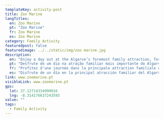 ```yaml
---
templateKey: activity-post
title: Zoo Marine
langTitles:
  en: Zoo Marine
  pt: "Zoo Marine"
  fr: Zoo Marine
  es: Zoo Marine
category: Family Activity
featuredpost: false
featuredimage: ../../static/img/zoo marine.jpg
description: 
  en: "Enjoy a day out at the Algarve’s foremost family attraction, for slides, rides, high dives, marine life and so much more. On N125 westbound, Guia, Albufeira."
  pt: "Desfrute de um dia na atração familiar mais importante do Algarve, para slides, passeios, mergulhos altos, vida marinha e muito mais. Na N125 sentido oeste, Guia, Albufeira."
  fr: "Profitez d'une journée dans la principale attraction familiale de l'Algarve, pour des toboggans, des manèges, des plongées en hauteur, la vie marine et bien plus encore. Sur la N125 en direction ouest, Guia, Albufeira."
  es: "Disfrute de un día en la principal atracción familiar del Algarve, con toboganes, paseos, inmersiones a gran altura, vida marina y mucho más. En la N125 en dirección oeste, Guia, Albufeira."
link: www.zoomarine.pt
visibleLink: www.zoomarine.pt
gps:
  lat: 37.12714334990916
  lng: -8.314176637243593
value: ""
tags:
  - Family Activity
---
```


